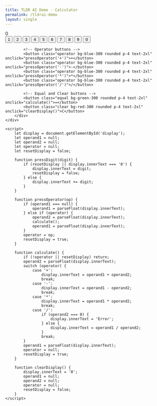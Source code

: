 ```yaml
---
title: TLDR AI Demo - Calculator
permalink: /tldrai-demo
layout: single
---
```


<head>
    <script src="https://cdn.tailwindcss.com"></script>
</head>
<body class="bg-gray-100 flex items-center justify-center h-screen">
    <div class="bg-white shadow-xl rounded-lg p-8">
        <div id="display" class="bg-gray-200 rounded p-4 text-right text-2xl mb-4">0</div>
        <div class="grid grid-cols-4 gap-4">
            <!-- Digit buttons -->
            <button class="digit bg-gray-300 rounded p-4 text-2xl" onclick="pressDigit('1')">1</button>
            <button class="digit bg-gray-300 rounded p-4 text-2xl" onclick="pressDigit('2')">2</button>
            <button class="digit bg-gray-300 rounded p-4 text-2xl" onclick="pressDigit('3')">3</button>
            <button class="digit bg-gray-300 rounded p-4 text-2xl" onclick="pressDigit('4')">4</button>
            <button class="digit bg-gray-300 rounded p-4 text-2xl" onclick="pressDigit('5')">5</button>
            <button class="digit bg-gray-300 rounded p-4 text-2xl" onclick="pressDigit('6')">6</button>
            <button class="digit bg-gray-300 rounded p-4 text-2xl" onclick="pressDigit('7')">7</button>
            <button class="digit bg-gray-300 rounded p-4 text-2xl" onclick="pressDigit('8')">8</button>
            <button class="digit bg-gray-300 rounded p-4 text-2xl" onclick="pressDigit('9')">9</button>
            <button class="digit bg-gray-300 rounded p-4 text-2xl col-span-2" onclick="pressDigit('0')">0</button>
            
            <!-- Operator buttons -->
            <button class="operator bg-blue-300 rounded p-4 text-2xl" onclick="pressOperator('+')">+</button>
            <button class="operator bg-blue-300 rounded p-4 text-2xl" onclick="pressOperator('-')">-</button>
            <button class="operator bg-blue-300 rounded p-4 text-2xl" onclick="pressOperator('*')">*</button>
            <button class="operator bg-blue-300 rounded p-4 text-2xl" onclick="pressOperator('/')">/</button>
            
            <!-- Equal and Clear buttons -->
            <button class="equal bg-green-300 rounded p-4 text-2xl" onclick="calculate()">=</button>
            <button class="clear bg-red-300 rounded p-4 text-2xl" onclick="clearDisplay()">C</button>
        </div>
    </div>

    <script>
        let display = document.getElementById('display');
        let operand1 = null;
        let operand2 = null;
        let operator = null;
        let resetDisplay = false;

        function pressDigit(digit) {
            if (resetDisplay || display.innerText === '0') {
                display.innerText = digit;
                resetDisplay = false;
            } else {
                display.innerText += digit;
            }
        }

        function pressOperator(op) {
            if (operand1 === null) {
                operand1 = parseFloat(display.innerText);
            } else if (operator) {
                operand2 = parseFloat(display.innerText);
                calculate();
                operand1 = parseFloat(display.innerText);
            }
            operator = op;
            resetDisplay = true;
        }

        function calculate() {
            if (!operator || resetDisplay) return;
            operand2 = parseFloat(display.innerText);
            switch (operator) {
                case '+':
                    display.innerText = operand1 + operand2;
                    break;
                case '-':
                    display.innerText = operand1 - operand2;
                    break;
                case '*':
                    display.innerText = operand1 * operand2;
                    break;
                case '/':
                    if (operand2 === 0) {
                        display.innerText = 'Error';
                    } else {
                        display.innerText = operand1 / operand2;
                    }
                    break;
            }
            operand1 = parseFloat(display.innerText);
            operator = null;
            resetDisplay = true;
        }

        function clearDisplay() {
            display.innerText = '0';
            operand1 = null;
            operand2 = null;
            operator = null;
            resetDisplay = false;
        }
    </script>
</body>